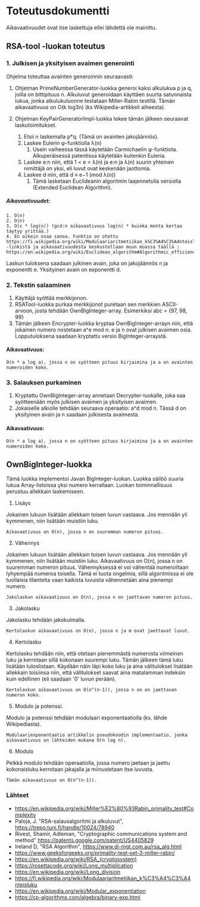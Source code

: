 # Toteutusdokumentti

Aikavaativuudet ovat itse laskettuja ellei lähdettä ole mainittu. 

## RSA-tool -luokan toteutus

### 1. Julkisen ja yksityisen avaimen generointi

Ohjelma toteuttaa avainten generoinnin seuraavasti:

1. Ohjelman PrimeNumberGenerator-luokka generoi kaksi alkulukua p ja q, joilla on bittipituus n. Alkuluvut generoidaan käyttäen suurta satunnaista lukua, jonka alkulukuluonne testataan Miller-Rabin testillä. Tämän aikavaativuus on  O(k log3n) (ks Wikipedia-artikkeli aiheesta). 

2. Ohjelman KeyPairGeneratorImpl-luokka tekee tämän jälkeen seuraavat laskutoimitukset.
    1. Etsii n laskemalla p*q. (Tämä on avainten jakojäännös). 
    2. Laskee Eulerin  φ-funktiolla λ(n)
        1. Usein vaiheessa tässä käytetään Carmichaelin φ-funktiota. Alkuperäisessä patentissa käytetään kuitenkin Euleria. 
    3. Laskee e:n niin, että 1 < e < λ(n)  ja e:n ja λ(n) suurin yhteinen nimittäjä on yksi, eli luvut ovat keskenään jaottomia.
    4. Laskee d niin, että d ≡ e−1 (mod λ(n))
        1. Tämä lasketaan Euclideanin algoritmin laajennetulla versiolla (Extended Euclidean Algorithm).

##### Aikavaativuudet:
    1. O(n)
    2. O(n)
    3. O(c * log(n)) (gcd:n aikavaativuus log(n) * kuinka monta kertaa täytyy yrittää.)
    4. En oikein osaa sanoa. Funktio on otettu https://fi.wikipedia.org/wiki/Modulaariaritmetiikan_k%C3%A4%C3%A4nteisluku -linkistä ja aikavaativuudesta keskustellaan muun muassa täällä : https://en.wikipedia.org/wiki/Euclidean_algorithm#Algorithmic_efficiency


Laskun tuloksena saadaan julkinen avain, joka on jakojäännös n ja exponentti e. Yksityinen avain on exponentti d.

### 2. Tekstin salaaminen 

1. Käyttäjä syöttää merkkijonon. 
2. RSATool-luokka purkaa merkkijonot puretaan sen merkkien ASCII-arvoon, josta tehdään OwnBigInteger-array. Esimerkiksi abc = {97, 98, 99}
3. Tämän jälkeen Encrypter-luokka kryptaa OwnBigInteger-arrayn niin, että jokainen numero nostetaan a^e mod n. e ja n ovat julkisen avaimen osia. Lopputuloksena saadaan kryptattu versio BigInteger-arraystä.

#### Aikavaativuus:
    O(n * a log a), jossa n on syötteen pituus kirjaimina ja a on avainten numeroiden koko. 

### 3. Salauksen purkaminen
1. Kryptattu OwnBigInteger-array annetaan Decrypter-luokalle, joka saa syötteenään myös julkisen avaimen ja yksityisen avaimen. 
2. Jokaiselle alkiolle tehdään seuraava operaatio: a^d mod n. Tässä d on yksityinen avain ja n saadaan julkisesta avaimesta. 

#### Aikavaativuus:
    O(n * a log a), jossa n on syötteen pituus kirjaimina ja a on avainten numeroiden koko. 
    
## OwnBigInteger-luokka

Tämä luokka implementoi Javan BigInteger-luokan. Luokka säilöö suuria lukua Array-listoissa yksi numero kerrallaan. Luokan toiminnallisuus perustuu allekkain laskemiseen.

1. Lisäys

Jokainen lukuun lisätään allekkain toisen luvun vastaava. Jos mennään yli kymmenen, niin lisätään muistiin luku. 

    Aikavaativuus on O(n), jossa n on suuremman numeron pituus. 

2. Vähennys

Jokainen lukuun lisätään allekkain toisen luvun vastaava. Jos mennään yli kymmenen, niin lisätään muistiin luku. Aikavaativuus on O(n), jossa n on suuremman numeron pituus. Vähennyksessä ei voi vähentää numeroiltaan lyhyempää numeroa toisella. Tämä ei tuota ongelmia, sillä algoritmissa ei ole tuollaisia tilanteita vaan kaikista luvuista vähennetään aina pienempi numero. 

    Jakolaskun aikavaativuus on O(n), jossa n on jaettavan numeron pituus. 

3. Jakolasku

Jakolasku tehdään jakokulmalla.

    Kertolaskun aikavaativuus on O(n), jossa n ja m ovat jaettavat luvut. 

4. Kertolasku

Kertolasku tehdään niin, että otetaan pienemmästä numerosta viimeinen luku ja kerrotaan sillä kokonaan suurempi luku. Tämän jälkeen tämä luku lisätään tuloslistaan. Käydään näin läpi koko luku ja aina välitulokset lisätään allekkain toisiinsa niin, että välitulokset saavat aina matalamman indeksin kuin edellinen (eli saadaan '0' luvun perään). 

    Kertolaskun aikavaativuus on O(n^(n-1)), jossa n on on jaettavan numeron koko. 

5. Modulo ja potenssi.

Modulo ja potenssi tehdään modulaari exponentaatiolla (ks. lähde Wikipediasta). 

    Modulaariexponentaatio artikkelin pseudokoodin implementaatio, jonka aikavaativuus on lähteiden mukana O(n log n).  

6. Modulo

Pelkkä modulo tehdään operaatiolla, jossa numero jaetaan ja jaettu kokonaisluku kerrotaan jakajalla ja miinustetaan itse luvusta. 

    Tämän aikavaativuus on O(n^(n-1)).

### Lähteet

- https://en.wikipedia.org/wiki/Miller%E2%80%93Rabin_primality_test#Complexity
- Paloja, J. "RSA-salausalgoritmi ja alkuluvut", https://trepo.tuni.fi/handle/10024/78940
- Rivest, Shamir, Adleman, "Cryptographic communications system and method" https://patents.google.com/patent/US4405829
- Ireland D, "RSA Algorithm", https://www.di-mgt.com.au/rsa_alg.html
- https://www.geeksforgeeks.org/primality-test-set-3-miller-rabin/
- https://en.wikipedia.org/wiki/RSA_(cryptosystem)
- https://rosettacode.org/wiki/Long_multiplication
- https://en.wikipedia.org/wiki/Long_division
- https://fi.wikipedia.org/wiki/Modulaariaritmetiikan_k%C3%A4%C3%A4nteisluku
- https://en.wikipedia.org/wiki/Modular_exponentiation
- https://cp-algorithms.com/algebra/binary-exp.html

